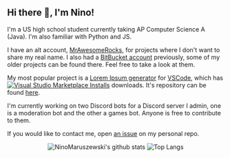 ## Hi there 👋, I'm Nino!

I'm a US high school student currently taking AP Computer Science A (Java). I'm also familiar with Python and JS.

I have an alt account, [MrAwesomeRocks](https://github.com/MrAwesomeRocks), for projects where I don't want to share my real name. 
I also had a [BitBucket account](https://bitbucket.org/NinoMaruszewski) previously, some of my older projects can be found there. Feel free to take a look at them.

My most popular project is a [Lorem Ipsum generator](https://marketplace.visualstudio.com/items?itemName=MrAwesomeRocks.lipsum-generator) for [VSCode](https://code.visualstudio.com), which has [![Visual Studio Marketplace Installs](https://img.shields.io/visual-studio-marketplace/i/mrawesomerocks.lipsum-generator?color=none&label=%20&style=flat-square)](https://marketplace.visualstudio.com/items?itemName=MrAwesomeRocks.lipsum-generator) downloads. It's repository can be found [here](https://github.com/NinoMaruszewski/vscode-lorem-ipsum).

I'm currently working on two Discord bots for a Discord server I admin, one is a moderation bot and the other a games bot. Anyone is free to contribute to them.

If you would like to contact me, open [an issue](https://github.com/NinoMaruszewski/NinoMaruszewski/issues) on my personal repo.

<div align="center">
  
  ![NinoMaruszewski's github stats](https://github-readme-stats.vercel.app/api?username=NinoMaruszewski&count_private=true&show_icons=true&theme=dracula&hide_border=true&line_height=21)
  ![Top Langs](https://github-readme-stats.vercel.app/api/top-langs/?username=NinoMaruszewski&theme=dracula&hide_border=true&layout=compact)
  
</div>


<!--
**NinoMaruszewski/NinoMaruszewski** is a ✨ _special_ ✨ repository because its `README.md` (this file) appears on your GitHub profile.

Here are some ideas to get you started:

- 🔭 I’m currently working on ...
- 🌱 I’m currently learning ...
- 👯 I’m looking to collaborate on ...
- 🤔 I’m looking for help with ...
- 💬 Ask me about ...
- 📫 How to reach me: ...
- 😄 Pronouns: ...
- ⚡ Fun fact: ...
-->
